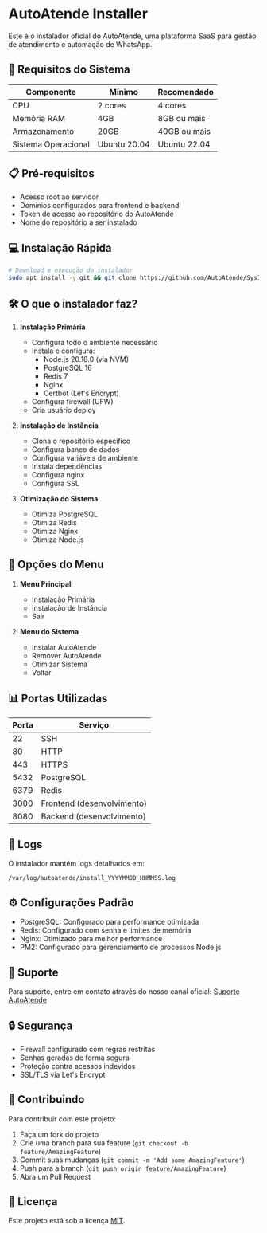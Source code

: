 # AutoAtende Installer

Este é o instalador oficial do AutoAtende, uma plataforma SaaS para gestão de atendimento e automação de WhatsApp.

## 🚀 Requisitos do Sistema

| Componente | Mínimo | Recomendado |
|------------|---------|-------------|
| CPU | 2 cores | 4 cores |
| Memória RAM | 4GB | 8GB ou mais |
| Armazenamento | 20GB | 40GB ou mais |
| Sistema Operacional | Ubuntu 20.04 | Ubuntu 22.04 |

## 📋 Pré-requisitos

- Acesso root ao servidor
- Domínios configurados para frontend e backend
- Token de acesso ao repositório do AutoAtende
- Nome do repositório a ser instalado

## 💻 Instalação Rápida

```bash
# Download e execução do instalador
sudo apt install -y git && git clone https://github.com/AutoAtende/SysInstall.git autoatende && sudo chmod -R 777 ./autoatende && cd ./autoatende && sudo ./install.sh
```

## 🛠️ O que o instalador faz?

1. **Instalação Primária**
   - Configura todo o ambiente necessário
   - Instala e configura:
     - Node.js 20.18.0 (via NVM)
     - PostgreSQL 16
     - Redis 7
     - Nginx
     - Certbot (Let's Encrypt)
   - Configura firewall (UFW)
   - Cria usuário deploy

2. **Instalação de Instância**
   - Clona o repositório específico
   - Configura banco de dados
   - Configura variáveis de ambiente
   - Instala dependências
   - Configura nginx
   - Configura SSL

3. **Otimização do Sistema**
   - Otimiza PostgreSQL
   - Otimiza Redis
   - Otimiza Nginx
   - Otimiza Node.js

## 📝 Opções do Menu

1. **Menu Principal**
   - Instalação Primária
   - Instalação de Instância
   - Sair

2. **Menu do Sistema**
   - Instalar AutoAtende
   - Remover AutoAtende
   - Otimizar Sistema
   - Voltar

## 📊 Portas Utilizadas

| Porta | Serviço |
|-------|---------|
| 22 | SSH |
| 80 | HTTP |
| 443 | HTTPS |
| 5432 | PostgreSQL |
| 6379 | Redis |
| 3000 | Frontend (desenvolvimento) |
| 8080 | Backend (desenvolvimento) |

## 📄 Logs

O instalador mantém logs detalhados em:
```
/var/log/autoatende/install_YYYYMMDD_HHMMSS.log
```

## ⚙️ Configurações Padrão

- PostgreSQL: Configurado para performance otimizada
- Redis: Configurado com senha e limites de memória
- Nginx: Otimizado para melhor performance
- PM2: Configurado para gerenciamento de processos Node.js

## 🛟 Suporte

Para suporte, entre em contato através do nosso canal oficial: [Suporte AutoAtende](https://suporte.autoatende.com)

## 🔒 Segurança

- Firewall configurado com regras restritas
- Senhas geradas de forma segura
- Proteção contra acessos indevidos
- SSL/TLS via Let's Encrypt

## 🤝 Contribuindo

Para contribuir com este projeto:

1. Faça um fork do projeto
2. Crie uma branch para sua feature (`git checkout -b feature/AmazingFeature`)
3. Commit suas mudanças (`git commit -m 'Add some AmazingFeature'`)
4. Push para a branch (`git push origin feature/AmazingFeature`)
5. Abra um Pull Request

## 📜 Licença

Este projeto está sob a licença [MIT](https://opensource.org/licenses/MIT).
